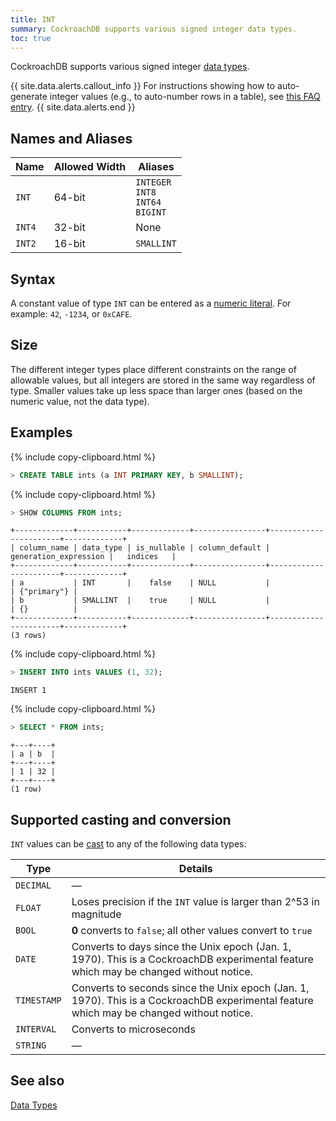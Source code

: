 ```yaml
---
title: INT
summary: CockroachDB supports various signed integer data types.
toc: true
---
```


CockroachDB supports various signed integer [data types](data-types.html).

{{ site.data.alerts.callout_info }}
For instructions showing how to auto-generate integer values (e.g., to auto-number rows in a table), see [this FAQ entry](sql-faqs.html#how-do-i-auto-generate-unique-row-ids-in-cockroachdb).
{{ site.data.alerts.end }}


## Names and Aliases

Name | Allowed Width | Aliases
-----|-------|--------
`INT` | 64-bit | `INTEGER`<br>`INT8`<br>`INT64`<br>`BIGINT`
`INT4` | 32-bit | None
`INT2` | 16-bit | `SMALLINT`

## Syntax

A constant value of type `INT` can be entered as a [numeric literal](sql-constants.html#numeric-literals).
For example: `42`, `-1234`, or `0xCAFE`.

## Size

The different integer types place different constraints on the range of allowable values, but all integers are stored in the same way regardless of type. Smaller values take up less space than larger ones (based on the numeric value, not the data type).

## Examples

{%  include copy-clipboard.html %}
~~~ sql
> CREATE TABLE ints (a INT PRIMARY KEY, b SMALLINT);
~~~

{%  include copy-clipboard.html %}
~~~ sql
> SHOW COLUMNS FROM ints;
~~~

~~~
+-------------+-----------+-------------+----------------+-----------------------+-------------+
| column_name | data_type | is_nullable | column_default | generation_expression |   indices   |
+-------------+-----------+-------------+----------------+-----------------------+-------------+
| a           | INT       |    false    | NULL           |                       | {"primary"} |
| b           | SMALLINT  |    true     | NULL           |                       | {}          |
+-------------+-----------+-------------+----------------+-----------------------+-------------+
(3 rows)
~~~

{%  include copy-clipboard.html %}
~~~ sql
> INSERT INTO ints VALUES (1, 32);
~~~

~~~
INSERT 1
~~~

{%  include copy-clipboard.html %}
~~~ sql
> SELECT * FROM ints;
~~~

~~~
+---+----+
| a | b  |
+---+----+
| 1 | 32 |
+---+----+
(1 row)
~~~

## Supported casting and conversion

`INT` values can be [cast](data-types.html#data-type-conversions-and-casts) to any of the following data types:

Type | Details
-----|--------
`DECIMAL` | ––
`FLOAT` | Loses precision if the `INT` value is larger than 2^53 in magnitude
`BOOL` | **0** converts to `false`; all other values convert to `true`
`DATE` | Converts to days since the Unix epoch (Jan. 1, 1970). This is a CockroachDB experimental feature which may be changed without notice.
`TIMESTAMP` | Converts to seconds since the Unix epoch (Jan. 1, 1970). This is a CockroachDB experimental feature which may be changed without notice.
`INTERVAL` | Converts to microseconds
`STRING` | ––

## See also

[Data Types](data-types.html)
